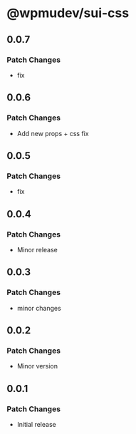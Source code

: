 # @wpmudev/sui-css

## 0.0.7

### Patch Changes

- fix

## 0.0.6

### Patch Changes

- Add new props + css fix

## 0.0.5

### Patch Changes

- fix

## 0.0.4

### Patch Changes

- Minor release

## 0.0.3

### Patch Changes

- minor changes

## 0.0.2

### Patch Changes

- Minor version

## 0.0.1

### Patch Changes

- Initial release
